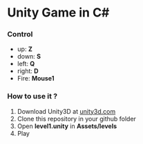 # Unity Game in C#


### Control

- up: **Z**
- down: **S**
- left: **Q**
- right: **D**
- Fire: **Mouse1**

### How to use it ?

1) Download Unity3D at [unity3d.com](https://unity3d.com/)
2) Clone this repository in your github folder
3) Open **level1.unity** in **Assets/levels**
4) Play

